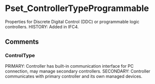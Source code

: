 # Pset_ControllerTypeProgrammable

Properties for Discrete Digital Control (DDC) or programmable logic controllers.  HISTORY: Added in <!-- end of definition -->IFC4.


## Comments

### ControlType

PRIMARY: Controller has built-in communication interface for PC connection, may manage secondary controllers.
SECONDARY: Controller communicates with primary controller and its own managed devices.

